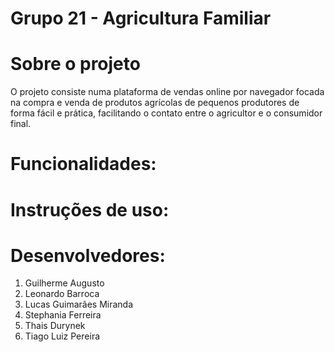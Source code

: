 # Grupo 21 - Agricultura Familiar



# Sobre o projeto

O projeto consiste numa plataforma de vendas online por navegador focada na compra e venda de produtos agrícolas de pequenos produtores de forma fácil e prática, facilitando o contato entre o agricultor e o consumidor final.

# Funcionalidades:

# Instruções de uso:

# Desenvolvedores:

1. Guilherme Augusto
2. Leonardo Barroca
3. Lucas Guimarães Miranda
4. Stephania Ferreira
5. Thais Durynek
6. Tiago Luiz Pereira
